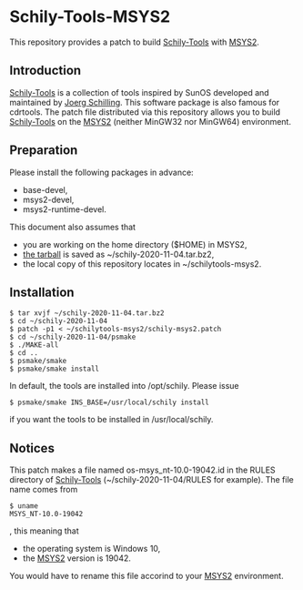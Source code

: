 # Schily-Tools-MSYS2

This repository provides a patch to build [Schily-Tools](http://schilytools.sourceforge.net/) with [MSYS2](https://www.msys2.org/).


## Introduction

[Schily-Tools](http://schilytools.sourceforge.net/) is a collection of tools inspired by SunOS developed and maintained by [Joerg Schilling](http://cdrtools.sourceforge.net/private/).
This software package is also famous for cdrtools.
The patch file distributed via this repository allows you to build [Schily-Tools](http://schilytools.sourceforge.net/) on the [MSYS2](https://www.msys2.org/) (neither MinGW32 nor MinGW64) environment.


## Preparation

Please install the following packages in advance:

* base-devel,
* msys2-devel,
* msys2-runtime-devel.

This document also assumes that

* you are working on the home directory ($HOME) in MSYS2,
* [the tarball](https://sourceforge.net/projects/schilytools/) is saved as ~/schily-2020-11-04.tar.bz2,
* the local copy of this repository locates in ~/schilytools-msys2.


## Installation

```console
$ tar xvjf ~/schily-2020-11-04.tar.bz2
$ cd ~/schily-2020-11-04
$ patch -p1 < ~/schilytools-msys2/schily-msys2.patch
$ cd ~/schily-2020-11-04/psmake
$ ./MAKE-all
$ cd ..
$ psmake/smake
$ psmake/smake install
```

In default, the tools are installed into /opt/schily.
Please issue

```console
$ psmake/smake INS_BASE=/usr/local/schily install
```

if you want the tools to be installed in /usr/local/schily.


## Notices

This patch makes a file named os-msys_nt-10.0-19042.id in the RULES directory of [Schily-Tools](http://schilytools.sourceforge.net/) (~/schily-2020-11-04/RULES for example).
The file name comes from
```console
$ uname
MSYS_NT-10.0-19042
```
, this meaning that

* the operating system is Windows 10,
* the [MSYS2](https://www.msys2.org/) version is 19042.

You would have to rename this file accorind to your [MSYS2](https://www.msys2.org/) environment.
